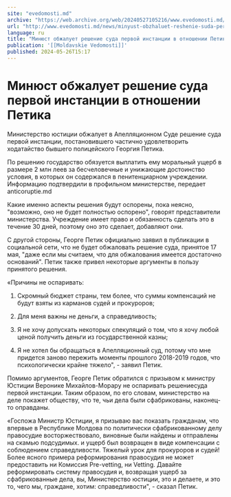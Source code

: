 ```yaml
---
site: "evedomosti.md"
archive: "https://web.archive.org/web/20240527105216/www.evedomosti.md/news/minyust-obzhaluet-reshenie-suda-pervoj-instancii-v-otnosheni"
url: "http://www.evedomosti.md/news/minyust-obzhaluet-reshenie-suda-pervoj-instancii-v-otnosheni"
language: ru
title: "Минюст обжалует решение суда первой инстанции в отношении Петика"
publication: '[[Moldavskie Vedomosti]]'
published: 2024-05-26T15:17
---
```


# Минюст обжалует решение суда первой инстанции в отношении Петика

Министерство юстиции обжалует в Апелляционном Суде решение суда первой инстанции, постановившего частично удовлетворить ходатайство бывшего полицейского Георгия Петика.

По решению государство обязуется выплатить ему моральный ущерб в размере 2 млн леев за бесчеловечные и унижающие достоинство условия, в которых он содержался в пенитенциарном учреждении. Информацию подтвердили в профильном министерстве, передает anticoruptie.md

Какие именно аспекты решения будут оспорены, пока неясно, "возможно, оно не будет полностью оспорено", говорят представители министерства. Учреждение имеет право и обязанность сделать это в течение 30 дней, поэтому оно это сделает, добавляют они.

С другой стороны, Георге Петик официально заявил в публикации в социальной сети, что не будет обжаловать решение суда, принятое 17 мая, "даже если мы считаем, что для обжалования имеется достаточно оснований". Петик также привел некоторые аргументы в пользу принятого решения.

«Причины не оспаривать:

1. Скромный бюджет страны, тем более, что суммы компенсаций не будут взяты из карманов судей и прокуроров;

2. Для меня важны не деньги, а справедливость;

3. Я не хочу допускать некоторых спекуляций о том, что я хочу любой ценой получить деньги из государственной казны;

4. Я не хотел бы обращаться в Апелляционный суд, потому что мне придется заново пережить моменты прошлого 2018-2019 годов, что психологически крайне тяжело", - заявил Петик.

Помимо аргументов, Георге Петик обратился с призывом к министру Юстиции Веронике Михайлов-Морару не оспаривать решениесуда первой инстанции. Таким образом, по его словам, министерство на деле покажет обществу, что те, чьи дела были сфабрикованы, наконец-то оправданы.

«Госпожа Министр Юстиции, я призываю вас показать гражданам, что впервые в Республике Молдова по политически сфабрикованному делу правосудие восторжествовало, виновные были найдены и отправлены на скамью подсудимых. и ущерб был возвращен в виде компенсации с соблюдением справедливости. Тяжелый урок для прокуроров и судей! Более ясного примера реформирования правосудия не может предоставить ни Комиссия Pre-vetting, ни Vetting. Давайте реформировать систему правосудия и, возвращая ущерб за сфабрикованные дела, вы, Министерство юстиции, это и делаете, и это то, чего мы, граждане, хотим: справедливости", - сказал Петик.